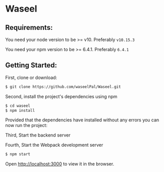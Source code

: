 # Waseel

## Requirements:

You need your node version to be >= v10. Preferably `v10.15.3`

You need your npm version to be >= 6.4.1. Preferably `6.4.1`

## Getting Started:

First, clone or download:

```bash
$ git clone https://github.com/waseelPal/Waseel.git
```
Second, install the project's dependencies using npm

```bash
$ cd waseel
$ npm install
```
Provided that the dependencies have installed without any errors you can now run the project:

Third, Start the backend server

Fourth, Start the Webpack development server
```bash
$ npm start
```

Open [http://localhost:3000](http://localhost:8080) to view it in the browser.
